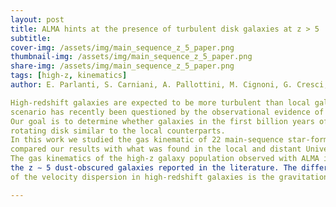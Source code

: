 ```yaml
---
layout: post
title: ALMA hints at the presence of turbulent disk galaxies at z > 5
subtitle: 
cover-img: /assets/img/main_sequence_z_5_paper.png
thumbnail-img: /assets/img/main_sequence_z_5_paper.png
share-img: /assets/img/main_sequence_z_5_paper.png
tags: [high-z, kinematics]
author: E. Parlanti, S. Carniani, A. Pallottini, M. Cignoni, G. Cresci, M. Kohandel, F. Mannucci, and A. Marconi 

High-redshift galaxies are expected to be more turbulent than local galaxies because of their smaller size and higher star formation and thus stronger feedback from star formation, frequent mergers events, and gravitational instabilities. However, this
scenario has recently been questioned by the observational evidence of a few galaxies at z ∼ 4 − 5 with a gas velocity dispersion similar to what is observed in the local population.
Our goal is to determine whether galaxies in the first billion years of the Universe have already formed a dynamically cold
rotating disk similar to the local counterparts.
In this work we studied the gas kinematic of 22 main-sequence star-forming galaxies at z > 5 and determined their dynamical state by estimating the ratio of the rotational velocity and of the gas velocity dispersion. We mined the ALMA public archive and exploited the [C II] and [O III] observations to perform a kinematic analysis of the cold and warm gas of z > 5 main-sequence galaxies. We
compared our results with what was found in the local and distant Universe and investigated the evolution of the gas velocity dispersion with redshift. We also compared the observations with theoretical expectations to assess the main driver of the gas turbulence at z > 5.
The gas kinematics of the high-z galaxy population observed with ALMA is consistent within the errors with rotating but turbulent disks. We indeed infer a velocity dispersion that is systematically higher by 4-5 times than the local galaxy population and
the z ∼ 5 dust-obscured galaxies reported in the literature. The difference between our results and those reported at similar redshift can be ascribed to the systematic difference in the galaxy properties in the two samples: the disks of massive dusty galaxies are dynamically colder than the disks of dust-poor galaxies. The comparison with the theoretical predictions suggests that the main driver
of the velocity dispersion in high-redshift galaxies is the gravitational energy that is released by the transport of mass within the disk. Finally, we stress that future deeper ALMA high-angular resolution observations are crucial to constrain the kinematic properties of high-z galaxies and to distinguish rotating disks from kiloparsec-scale mergers.

---
```


